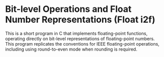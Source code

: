 # Bit-level Operations and Float Number Representations (Float i2f)
This is a short program in C that implements floating-point functions, operating directly on bit-level representations of floating-point numbers.
This program replicates the conventions for IEEE floating-point operations, including using round-to-even mode when rounding is required.
